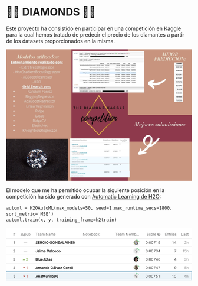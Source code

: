 # 💎💎 **DIAMONDS** 💎💎

Este proyecto ha consistido en participar en una competición en [Kaggle](https://www.kaggle.com/c/diamonds-datamad1020-rev/overview) para la cual hemos tratado de predecir el precio de los diamantes a partir de los datasets proporcionados en la misma.

![Alt](https://github.com/AnaMA96/Kaggle-Competition/blob/main/output/images/The%20Diamond%20Kaggle%20Competition.jpg)

El modelo que me ha permitido ocupar la siguiente posición en la competición ha sido generado con [Automatic Learning de H2O](https://docs.h2o.ai/h2o/latest-stable/h2o-docs/automl.html):

````
automl = H2OAutoML(max_models=50, seed=1,max_runtime_secs=1800, sort_metric='MSE')
automl.train(x, y, training_frame=h2train)
````





![Alt](https://github.com/AnaMA96/Kaggle-Competition/blob/main/output/images/Captura%20de%20pantalla%202020-12-07%20a%20las%202.17.54.png)



